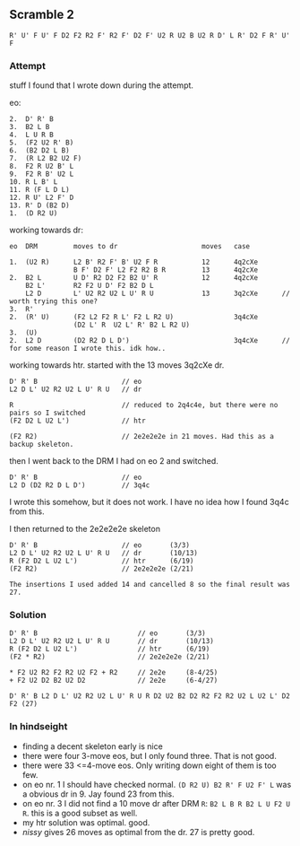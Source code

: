 ## Scramble 2

```
R' U' F U' F D2 F2 R2 F' R2 F' D2 F' U2 R U2 B U2 R D' L R' D2 F R' U' F
```

### Attempt

stuff I found that I wrote down during the attempt.

eo:

```
2.  D' R' B
3.  B2 L B
4.  L U R B
5.  (F2 U2 R' B)
6.  (B2 D2 L B)
7.  (R L2 B2 U2 F)
8.  F2 R U2 B' L
9.  F2 R B' U2 L
10. R L B' L
11. R (F L D L)
12. R U' L2 F' D
13. R' D (B2 D)
1.  (D R2 U)
```

working towards dr:

```
eo  DRM         moves to dr                     moves   case

1.  (U2 R)      L2 B' R2 F' B' U2 F R           12      4q2cXe
                B F' D2 F' L2 F2 R2 B R         13      4q2cXe
2.  B2 L        U D' R2 D2 F2 B2 U' R           12      4q2cXe
    B2 L'       R2 F2 U D' F2 B2 D L
    L2 D        L' U2 R2 U2 L U' R U            13      3q2cXe      // worth trying this one?
3.  R'
2.  (R' U)      (F2 L2 F2 R L' F2 L R2 U)               3q4cXe
                (D2 L' R  U2 L' R' B2 L R2 U)
3.  (U)
2.  L2 D        (D2 R2 D L D')                          3q4cXe      // for some reason I wrote this. idk how..
```

working towards htr. started with the 13 moves 3q2cXe dr.

```
D' R' B                     // eo
L2 D L' U2 R2 U2 L U' R U   // dr

R                           // reduced to 2q4c4e, but there were no pairs so I switched
(F2 D2 L U2 L')             // htr

(F2 R2)                     // 2e2e2e2e in 21 moves. Had this as a backup skeleton.
```

then I went back to the DRM I had on eo 2 and switched.

```
D' R' B                     // eo
L2 D (D2 R2 D L D')         // 3q4c
```

I wrote this somehow, but it does not work. I have no idea how I found 3q4c from this.

I then returned to the 2e2e2e2e skeleton

```
D' R' B                     // eo       (3/3)
L2 D L' U2 R2 U2 L U' R U   // dr       (10/13)
R (F2 D2 L U2 L')           // htr      (6/19)
(F2 R2)                     // 2e2e2e2e (2/21)

The insertions I used added 14 and cancelled 8 so the final result was 27.
```

### Solution

```
D' R' B                         // eo       (3/3)
L2 D L' U2 R2 U2 L U' R U       // dr       (10/13)
R (F2 D2 L U2 L')               // htr      (6/19)
(F2 * R2)                       // 2e2e2e2e (2/21)

* F2 U2 R2 F2 R2 U2 F2 + R2     // 2e2e     (8-4/25)
+ F2 U2 D2 B2 U2 D2             // 2e2e     (6-4/27)

```

`D' R' B L2 D L' U2 R2 U2 L U' R U R D2 U2 B2 D2 R2 F2 R2 U2 L U2 L' D2 F2 (27)`

### In hindseight
- finding a decent skeleton early is nice
- there were four 3-move eos, but I only found three. That is not good.
- there were 33 <=4-move eos. Only writing down eight of them is too few.
- on eo nr. 1 I should have checked normal. `(D R2 U) B2 R' F U2 F' L` was a obvious dr in 9. Jay found 23 from this.
- on eo nr. 3 I did not find a 10 move dr after DRM `R`: `B2 L B R B2 L U F2 U R`. this is a good subset as well.
- my htr solution was optimal. good.
- *nissy* gives 26 moves as optimal from the dr. 27 is pretty good.
